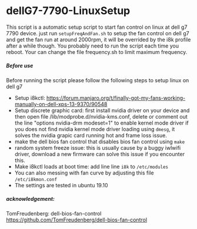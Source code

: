 # dellG7-7790-LinuxSetup
This script is a automatic setup script to start fan control on linux at dell g7 7790 device.
just run ```setupFreqAndFan.sh``` to setup the fan control on dell g7 and get the fan run at around 2000rpm, it will be overrided by the i8k profile after a while though. You probably need to run the script each time you reboot. Your can change the file frequency.sh to limit maximum frequency.
##### Before use
Before running the script please follow the following steps to setup linux on dell g7
- Setup i8kctl: https://forum.manjaro.org/t/finally-got-my-fans-working-manually-on-dell-xps-13-9370/90548
- Setup discrete graphic card: first install nvidia driver on your device and then open file /lib/modprobe.d/nvidia-kms.conf, delete or comment out the line "options nvidia-drm modeset=1" to enable kernel mode driver if you does not find nvidia kernel mode driver loading using ```dmesg```, it solves the nvidia grapic card running hot and frame loss issue.
- make the dell bios fan control that disables bios fan control using ```make```
- random system freeze issue: this is usually cause by a buggy iwlwifi driver, download a new firmware can solve this issue if you encounter this.
- Make i8kctl loads at boot time: add line line ```i8k``` to ```/etc/modules```
- You can also messing with fan curve by adjusting this file ```/etc/i8kmon.conf```
- The settings are tested in ubuntu 19.10
##### acknowledgement:
TomFreudenberg: dell-bios-fan-control
https://github.com/TomFreudenberg/dell-bios-fan-control
